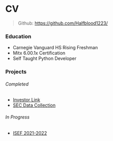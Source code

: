 # CV
> Github: https://github.com/Halfblood1223/
### Education
- Carnegie Vanguard HS Rising Freshman
- Mitx 6.00.1x Certification
- Self Taught Python Developer

### Projects
###### Completed
- [Investor Link](cv/projects/Investor_Link.md)
- [SEC Data Collection](cv/projects/SEC_Data_Collection.md)

###### In Progress
- [ISEF 2021-2022](cv/projects/ISEF_2021-2022.md)